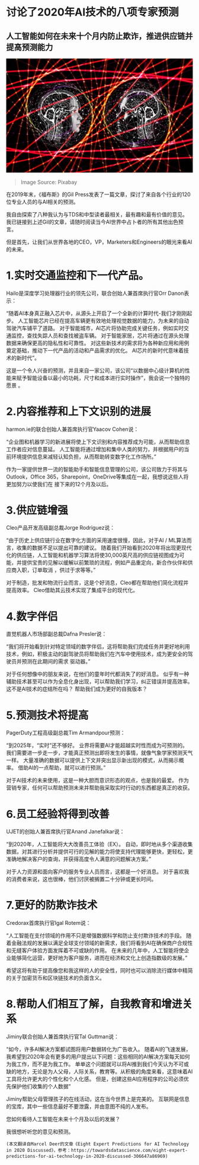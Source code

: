 # 讨论了2020年AI技术的八项专家预测
## 人工智能如何在未来十个月内防止欺诈，推进供应链并提高预测能力
![Image Source: Pixabay](1!k2UfgvLzQJAguijeIzVbkA.jpeg)
> Image Source: Pixabay


在2019年末，《福布斯》的Gil Press发表了一篇文章，探讨了来自各个行业的120位专业人员的与AI相关的预测。

我自由探索了八种我认为与TDS和中型读者最相关，最有趣和最有价值的意见。 我已链接到上述Gil的文章，请随时阅读当今AI世界中占卜者的所有其他出色预言。

但是首先，让我们从世界各地的CEO，VP，Marketers和Engineers的眼光来看AI的未来。
# 1.实时交通监控和下一代产品。

Hailo是深度学习处理器行业的领先公司，联合创始人兼首席执行官Orr Danon表示：

“随着AI本身真正融入芯片中，从源头上开启了一个全新的计算时代-我们才刚刚起步。 人工智能芯片已经在提高车辆更有效地处理视觉数据的能力，为未来的自动驾驶汽车铺平了道路。 对于智能城市，AI芯片将协助完成关键任务，例如实时交通监控，查找失踪人员和查找被盗车辆。 对于智能家居，芯片将通过在源头处理数据来确保更高的隐私性和可靠性。 对这些新技术的需求将为各种新应用和用例奠定基础，推动下一代产品的活动和产品需求的优化。 AI芯片的新时代意味着技术的新时代”。

这是一个令人兴奋的预测，并且来自一家公司，该公司“以数据中心级计算机的性能来赋予智能设备以最小的功耗，尺寸和成本进行实时操作”，我会说一个独特的愿景 。
# 2.内容推荐和上下文识别的进展

harmon.ie的联合创始人兼首席执行官Yaacov Cohen说：

“企业图和机器学习的新进展将使上下文识别和内容推荐成为可能，从而帮助信息工作者应对信息蔓延。 人工智能将通过增加和集中人类的努力，并根据用户的当前环境提供信息来减轻认知负担，从而帮助转变数字化工作场所。”

作为一家提供世界一流的智能助手和智能信息管理的公司，该公司致力于将其与Outlook，Office 365，Sharepoint，OneDrive等集成在一起，我想说这些人将更加努力以使我们在 接下来的12个月及以后。
# 3.供应链增强

Cleo产品开发高级副总裁Jorge Rodriguez说：

“由于历史上供应链行业在数字化方面的采用速度很慢，因此，对于AI / ML算法而言，收集的数据不足以提出可靠的建议。 随着我们开始看到2020年将出现更现代化的供应链，人工智能和机器学习算法将使30,000英尺高的供应链视图成为可能，并提供宝贵的见解以缓解以前繁琐的流程，例如产品重定向，新合作伙伴和供应商入职，订单取消 ，供过于求等等。”

对于制造，批发和物流行业而言，这是个好消息，Cleo都在帮助他们简化流程并提高效率。 Cleo借助其云技术实现了集成平台的现代化。
# 4.数字伴侣

直觉机器人市场部副总裁Dafna Presler说：

“我们将开始看到针对特定领域的数字伴侣，这将帮助我们完成任务并更好地利用技术，例如，积极主动的副驾驶员将帮助我们在汽车中使用技术，成为更安全的驾驶员并预测在此期间的需求 驱动器。”

对于任何想像中的朋友来说，在他们的童年时代都消失了的好消息。 似乎有一种辅助技术甚至可以作为全息化身出现，可以帮助我们学习，纠正错误并提高效率。 这不是AI技术的症结所在吗？ 帮助我们成为更好的自我版本？
# 5.预测技术将提高

PagerDuty工程高级副总裁Tim Armandpour预测：

“到2025年，“实时”还不够好。 业界将需要AI才能超越实时性而成为可预测的。 我们需要进一步走一步，才能真正预测出即将发生的事情，就像气象学家预测天气一样。 大量准确的数据可以提供上下文并突出显示新出现的模式，从而揭示概率。 借助AI的一点帮助，就可以进行预测。”

对于AI技术的未来使用，这是一种大胆而意识形态的观点，也是我的最爱。 作为营销专家，任何可以帮助预测未来并帮助我采取实时行动的东西都是真正的收获。
# 6.员工经验将得到改善

UJET的创始人兼首席执行官Anand Janefalkar说：

“到2020年，人工智能将大大改善员工体验（EX）。 自动，即时地从多个渠道收集数据，对其进行分析并提供可行的见解的能力将使支持代理能够更快，更轻松，更准确地解决客户的查询，并获得高度令人满意的问题解决方案。”

对于人力资源和面向客户的服务专业人员而言，这都是一个好消息。 对于喜欢我的消费者来说，这也很棒，他们讨厌被搁置二十分钟或更长时间。
# 7.更好的防欺诈技术

Credorax首席执行官Igal Rotem说：

“人工智能在支付领域的作用不只是增强数据科学和防止支付欺诈技术的手段。 随着金融法规的发展以满足全球支付领域的新需求，我们将看到AI在确保商户合规性和无缝客户体验方面发挥着不可或缺的作用。 在未来的几年中，人工智能将使企业能够简化运营，更好地为客户服务，进而在经济和文化上创造指数级的发展。”

希望这将有助于提高像您和我这样的人的安全性，同时也可以消除流行媒体中精简的关于加密货币和区块链技术的负面含义。
# 8.帮助人们相互了解，自我教育和增进关系

Jiminy联合创始人兼首席执行官Tal Guttman说：

“如今，许多AI解决方案都试图将用户数据转化为广告收入。 随着AI的飞速发展，我希望到2020年会有更多的用户提出以下问题：这些相同的AI解决方案每天如何为我工作，而不是为我工作。 单单这个问题就可以将AI推到我们今天认为不可或缺的地方，无论是为人父母，人际关系，教育等。从积极的角度来看，这意味着AI工具将允许更大的个性化和个人化感。 但是，创建这些AI应用程序的公司必须优先保护他们收集的个人数据”

Jiminy帮助父母管理孩子的在线活动，这在当今世界上是完美的。 互联网是信息的宝库，其中一些信息最好不要泄露，并由意图不纯的人发布。

您如何看待人工智能在未来十个月及以后的发展？

我很想听听您的意见和预测。
```
(本文翻译自Marcel Deer的文章《Eight Expert Predictions for AI Technology in 2020 Discussed》，参考：https://towardsdatascience.com/eight-expert-predictions-for-ai-technology-in-2020-discussed-306647a86969)
```
